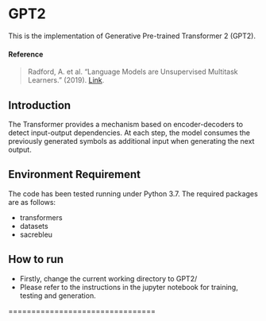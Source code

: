 # GPT2
This is the implementation of Generative Pre-trained Transformer 2 (GPT2).

#### Reference
> Radford, A. et al. “Language Models are Unsupervised Multitask Learners.” (2019). [Link](http://www.persagen.com/files/misc/radford2019language.pdf).


## Introduction
The Transformer provides a mechanism based on encoder-decoders to detect input-output dependencies. At each step, the model consumes the previously generated symbols as additional input when generating the next output.

## Environment Requirement
The code has been tested running under Python 3.7. The required packages are as follows:
* transformers
* datasets
* sacrebleu

## How to run
- Firstly, change the current working directory to GPT2/
- Please refer to the instructions in the jupyter notebook for training, testing and generation.


================================
